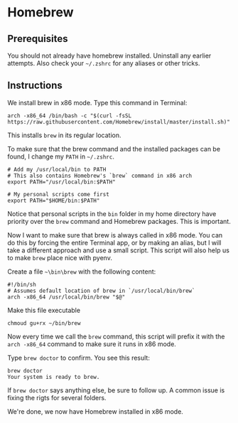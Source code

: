 # Homebrew

## Prerequisites

You should not already have homebrew installed. Uninstall any earlier attempts. Also check your `~/.zshrc` for any aliases or other tricks.

## Instructions

We install brew in x86 mode. Type this command in Terminal:

```
arch -x86_64 /bin/bash -c "$(curl -fsSL https://raw.githubusercontent.com/Homebrew/install/master/install.sh)"
```

This installs `brew` in its regular location.

To make sure that the brew command and the installed packages can be found, I change my `PATH` in `~/.zshrc`.

```
# Add my /usr/local/bin to PATH
# This also contains Homebrew's `brew` command in x86 arch
export PATH="/usr/local/bin:$PATH"

# My personal scripts come first
export PATH="$HOME/bin:$PATH"
```

Notice that personal scripts in the `bin` folder in my home directory have priority over the `brew` command and Homebrew packages. This is important.

Now I want to make sure that brew is always called in x86 mode. You can do this by forcing the entire Terminal app, or by making an alias, but I will take a different approach and use a small script. This script will also help us to make `brew` place nice with pyenv.

Create a file `~\bin\brew` with the following content:

```
#!/bin/sh
# Assumes default location of brew in `/usr/local/bin/brew`
arch -x86_64 /usr/local/bin/brew "$@"
```

Make this file executable

```
chmoud gu+rx ~/bin/brew
```

Now every time we call the `brew` command, this script will prefix it with the `arch -x86_64` command to make sure it runs in x86 mode.

Type `brew doctor` to confirm. You see this result:

```
brew doctor
Your system is ready to brew.
```

If `brew doctor` says anything else, be sure to follow up. A common issue is fixing the rigts for several folders.

We're done, we now have Homebrew installed in x86 mode.
